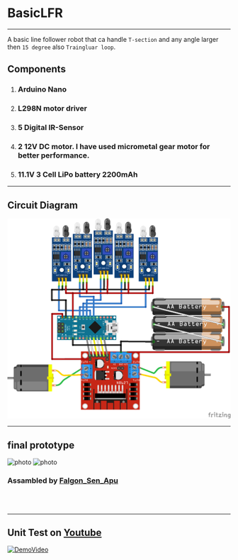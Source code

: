 # BasicLFR
***
A basic line follower robot that ca handle `T-section` and any angle larger then `15 degree` also `Traingluar loop`.

## Components

1. ### Arduino Nano
2. ### L298N motor driver
3. ### 5 Digital IR-Sensor
4. ### 2 12V DC motor. I have used micrometal gear motor for     better performance.
5. ### 11.1V 3 Cell LiPo battery 2200mAh


***

## Circuit Diagram

![circuit_diagram](images/circuit_diagram.png)  
***

## final prototype
![photo](images/IMG_20200418_230727.jpg)
![photo](images/IMG_20200418_225427_1.jpg)

### Assambled by [Falgon_Sen_Apu](https://www.linkedin.com/in/falgoon-sen-apu-188a63168)
<br/><br/>
***

## Unit Test on [Youtube](https://www.youtube.com/watch?v=54BsUsKn69U)
[![DemoVideo](https://img.youtube.com/vi/54BsUsKn69U/0.jpg)](https://www.youtube.com/watch?v=54BsUsKn69U)